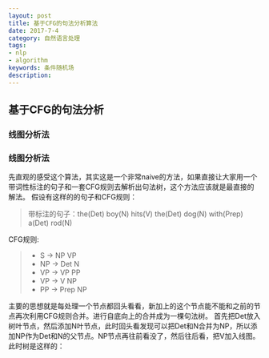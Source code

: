 ```yaml
---
layout: post
title: 基于CFG的句法分析算法
date: 2017-7-4
category: 自然语言处理
tags: 
- nlp
- algorithm
keywords: 条件随机场
description:
---
```


## 基于CFG的句法分析

### 线图分析法

### 线图分析法

先直观的感受这个算法，其实这是一个非常naive的方法，如果直接让大家用一个带词性标注的句子和一套CFG规则去解析出句法树，这个方法应该就是最直接的解法。
假设有这样的的句子和CFG规则：
> 带标注的句子：the(Det) boy(N) hits(V) the(Det) dog(N) with(Prep) a(Det) rod(N)

CFG规则:
> - S -> NP VP
> - NP -> Det N
> - VP -> VP PP
> - VP -> V NP
> - PP -> Prep NP

主要的思想就是每处理一个节点都回头看看，新加上的这个节点能不能和之前的节点再次利用CFG规则合并。进行自底向上的合并成为一棵句法树。
首先把Det放入树叶节点，然后添加N叶节点，此时回头看发现可以把Det和N合并为NP，所以添加NP作为Det和N的父节点。NP节点再往前看没了，然后往后看，把V加入线图。此时树是这样的：
